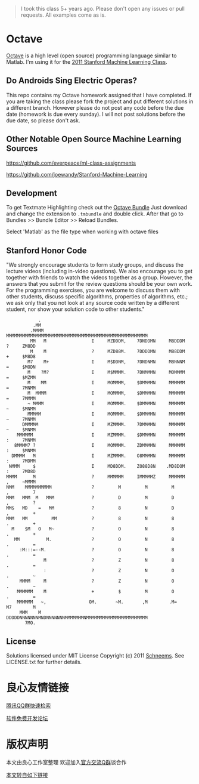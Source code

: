 > I took this class 5+ years ago. Please don't open any issues or pull requests. All examples come as is.

# Octave

[Octave](http://u.720life.cn/g/0faf03d8167674bee364b61e9b7d6858724337b76e9faab20075a3d893522aa01378ee03cc3761844b5bfa2d1eaf89df) is a high level (open source) programming language similar to Matlab. I'm using it for the [2011 Stanford Machine Learning Class](http://u.720life.cn/g/fcc2bdce5bdcb05b49eaa6cbb1f0c19168abd8f1753f5bfee00b757f03875244).

## Do Androids Sing Electric Operas?

This repo contains my Octave homework assigned that I have completed. If you are taking the class please fork the project and put different solutions in a different branch. However please do not post
any code before the due date (homework is due every sunday). I will not post solutions before the due date, so please don't ask.


## Other Notable Open Source Machine Learning Sources

https://github.com/everpeace/ml-class-assignments

https://github.com/joewandy/Stanford-Machine-Learning



## Development

To get Textmate Highlighting check out the [Octave Bundle](http://u.720life.cn/g/54145d0471d91890860f7f8463c03046a4ba846951cda20b52155dadf3b04fa653e7e860c3b85344633ea7c1bdc4504a) Just download and change the extension to `.tmbundle` and double click. After that go to Bundles >> Bundle Editor >> Reload Bundles.

Select 'Matlab' as the file type when working with octave files



## Stanford Honor Code

"We strongly encourage students to form study groups, and discuss the lecture videos (including in-video questions). We also encourage you to get together with friends to watch the videos together as a group. However, the answers that you submit for the review questions should be your own work. For the programming exercises, you are welcome to discuss them with other students, discuss specific algorithms, properties of algorithms, etc.; we ask only that you not look at any source code written by a different student, nor show your solution code to other students."





                .
              .MM
             .MMMM                MMMMMMMMMMMMMMMMMMMMMMMMMMMMMMMMMMMMMMMMMMMMMMMMMMMMM
             MM   M                 I     MZDDDM,    7DNDDMN     M8DDDM     ?     ZM8DD
             M    M                 ?     MZD88M.    7DDDDMN     M88DDM     +     $M8D8
            M7    M+                I     M$DDNM,    7DNDNMN     M8NNNM     =     $MODN
            M    ?M?                I     M$MMMM.    7DNMMMN     MOMMMM     =     $MZMM
            M    MM                 I     MOMMMM,    $DMMMMN     MMMMMM     =     7MNMM
            M  MMMM                 I     MOMMMM,    $DMMMMN     MMMMMM     =     7MMMM
            ~ MMMM                  I     MOMMMM.    $DMMMMN     MMMMMM     ~     $MNMM
            MMMMM                   I     MOMMMM.    $DMMMMN     MMMMMM     ~     7MNMM
          DMMMMM                    I     MZMMMM.    7DMMMMN     MMMMMM     ~     $MNMM
        MMMMMM                      I     MZMMMM.    $DMMMMN     MMMMMM     :     7MNMM
       8MMMM7 ?                     I     MOMMMM.    ZDMMMMN     MMMMMM     :     $MNMM
      DMMMM   M                     I     MZMMMM.    O8MMMMN     MMMMMM     :     7MDMM
     NMMM     $                     I     MD8DDM.    ZO88D8N    .MD8DOM     :     7MD8D
    MMMM      M                     ?     MMMMMM     IMMMMMZ     MMMMMM     ,     ~MMMM
    NMM    MMMMMMMMMM               ?         M         M         M         ,         7
    MMM   MMM  M   MMM              ?         D         M         D         ,         ?
    MM$   MD    =   MM              ?         8         N         D         ,         +
    MMM   MM         MM             ?         8         N         8         .         +
      M    $M   O   M~              ?         O         N         8         .         +
       MM          M.               ?         O         N         8         .         =
         :M:::=--M.                 ?         O         N         8         .         =
                  M                 ?         Z         N         8         .         =
                  :                 ?         Z         N         O         .         ~
         MMMM     M                 ?         Z         N         O         .         ~
        MMMMMM    M                 +         $         M         O         .         =
        MMMMMM   ~,                OM.       ~M.       ,M        .M=        M7        M
         MMM    M                 DDDDDNNNNNNNMNDNNNNNNNMMMMMMMNMMMMMMMMMMMMMMMMMMMMMMM
           7MO.


## License

Solutions licensed under MIT License
Copyright (c) 2011 [Schneems](http://u.720life.cn/g/872672d0e23e2eaceaf26c6fd3ebbc6de95ce45e83a538e0cd1cfcc7347e8b91). See LICENSE.txt for
further details.




 # 良心友情链接

[腾讯QQ群快速检索](http://u.720life.cn/s/8cf73f7c)

[软件免费开发论坛](http://u.720life.cn/s/bbb01dc0)

# 版权声明 

本文由良心工作室整理 欢迎加入[官方交流Q群](https://u.720life.cn/s/f2316816)谈合作

[本文转自如下链接](http://u.720life.cn/g/2e71d0f0a5c601172267ba20d3a43c6e5bada15a8c1853915b58ea06a286d3360bfbebf56b18a9b8af7fe8f9ff95b823fe02fdc976adcae1def57d60b37b1c6e)